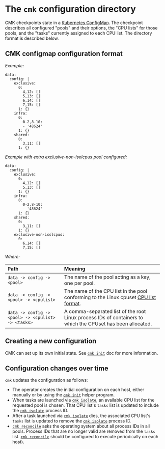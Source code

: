 <!--
Copyright (c) 2017 Intel Corporation

Licensed under the Apache License, Version 2.0 (the "License");
you may not use this file except in compliance with the License.
You may obtain a copy of the License at

     http://www.apache.org/licenses/LICENSE-2.0

Unless required by applicable law or agreed to in writing, software
distributed under the License is distributed on an "AS IS" BASIS,
WITHOUT WARRANTIES OR CONDITIONS OF ANY KIND, either express or implied.
See the License for the specific language governing permissions and
limitations under the License.
-->

# The `cmk` configuration directory

CMK checkpoints state in a [Kubernetes ConfigMap](https://kubernetes.io/docs/concepts/configuration/configmap/). The checkpoint
describes all configured "pools" and their options, the "CPU lists" for
those pools, and the "tasks" currently assigned to each CPU list. The
directory format is described below.

## CMK configmap configuration format

_Example:_

```
data:
  config: |
    exclusive:
      0:
        4,12: []
        5,13: []
        6,14: []
        7,15: []
      1: {}
    infra:
      0:
        0-2,8-10:
        - '48624'
      1: {}
    shared:
      0:
        3,11: []
      1: {}
```

_Example with extra exclusive-non-isolcpus pool configured:_

```       
data:
  config: |
    exclusive:
      0:
        4,12: []
        5,13: []
      1: {}
    infra:
      0:
        0-2,8-10:
        - '48624'
      1: {}
    shared:
      0:
        3,11: []
      1: {}
    exclusive-non-isolcpus:
      0: 
        6,14: []
        7,15: []
```

_Where:_

| Path                                    | Meaning |
| :-------------------------------------- | :------ |
| `data -> config -> <pool>`                 | The name of the pool acting as a key, one per pool. |
| `data -> config -> <pool> -> <cpulist>`       | The name of the CPU list in the pool conforming to the Linux cpuset [CPU list format](cpu-list). |
| `data -> config -> <pool> -> <cpulist> -> <tasks>` | A comma-separated list of the root Linux process IDs of containers to which the CPUset has been allocated. |

## Creating a new configuration

CMK can set up its own initial state. See [`cmk init`][cmk-init] doc for more
information.

## Configuration changes over time

`cmk` updates the configuration as follows:

- The operator creates the initial configuration on each host, either manually
  or by using the [`cmk init`][cmk-init] helper program.
- When tasks are launched via [`cmk isolate`][cmk-isolate], an available
  CPU list for the requested pool is chosen. That CPU list's `tasks`
  list is updated to include the [`cmk isolate`][cmk-isolate] process ID.
- After a task launched via [`cmk isolate`][cmk-isolate] dies, the
  associated CPU list's `tasks` list is updated to remove the
  [`cmk isolate`][cmk-isolate] process ID.
- [`cmk reconcile`][cmk-reconcile] asks the operating system about all
  process IDs in all pools. Process IDs that are no longer valid are removed
  from the `tasks` list. [`cmk reconcile`][cmk-reconcile] should be configured to execute
  periodically on each host).

[cpu-list]: http://man7.org/linux/man-pages/man7/cpuset.7.html#FORMATS
[cmk-init]: cli.md#cmk-init
[cmk-isolate]: cli.md#cmk-isolate
[cmk-reconcile]: cli.md#cmk-reconcile
